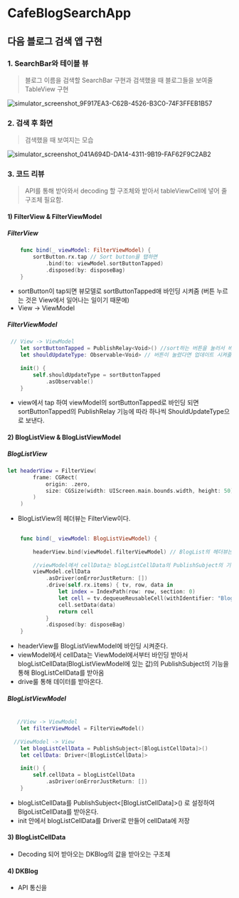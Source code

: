 # CafeBlogSearchApp

## 다음 블로그 검색 앱 구현


### 1. SearchBar와 테이블 뷰 
> 블로그 이름을 검색할 SearchBar 구현과 검색했을 때 블로그들을 보여줄 TableView 구현


![simulator_screenshot_9F917EA3-C62B-4526-B3C0-74F3FFEB1B57](https://user-images.githubusercontent.com/61230321/148673000-deb0fd19-8e10-44f3-8636-fe454ddc2435.png)


### 2. 검색 후 화면
> 검색했을 때 보여지는 모습


![simulator_screenshot_041A694D-DA14-4311-9B19-FAF62F9C2AB2](https://user-images.githubusercontent.com/61230321/148673252-352eb845-fe39-4dc2-ae58-57cf6962a112.png)



### 3. 코드 리뷰
> API를 통해 받아와서 decoding 할 구조체와 받아서 tableViewCell에 넣어 줄 구조체 필요함.

#### 1) FilterView & FilterViewModel

##### FilterView
```swift
    func bind(_ viewModel: FilterViewModel) {
        sortButton.rx.tap // Sort button을 탭하면
            .bind(to: viewModel.sortButtonTapped) 
            .disposed(by: disposeBag)
    }
```
- sortButton이 tap되면 뷰모델로 sortButtonTapped애 바인딩 시켜줌 (버튼 누르는 것은 View에서 일어나는 일이기 때문에)
- View -> ViewModel
##### FilterViewModel
```swift
 // View -> ViewModel
    let sortButtonTapped = PublishRelay<Void>() //sort하는 버튼을 눌러서 바인딩 되어 넘어옴
    let shouldUpdateType: Observable<Void> // 버튼이 눌렸다면 업데이트 시켜줄 Observable
    
    init() {
        self.shouldUpdateType = sortButtonTapped
            .asObservable()
    }
```
 - view에서 tap 하여 viewModel의 sortButtonTapped로 바인딩 되면 sortButtonTapped의 PublishRelay 기능에 따라 하나씩 ShouldUpdateType으로 보낸다.


#### 2) BlogListView & BlogListViewModel

##### BlogListView

```swift
let headerView = FilterView(
        frame: CGRect(
            origin: .zero,
            size: CGSize(width: UIScreen.main.bounds.width, height: 50)
        )
    )
```
- BlogListView의 헤더뷰는 FilterView이다.

```swift
 
    func bind(_ viewModel: BlogListViewModel) {
        
        headerView.bind(viewModel.filterViewModel) // BlogList의 헤더뷰는 filterView의 filterViewModel에 바인드
        
        //viewModel에서 cellData는 blogListCellData의 PublishSubject의 기능을 통해 BlogListCellData를 하나씩 받아옴
        viewModel.cellData
            .asDriver(onErrorJustReturn: [])
            .drive(self.rx.items) { tv, row, data in
                let index = IndexPath(row: row, section: 0)
                let cell = tv.dequeueReusableCell(withIdentifier: "BlogListCell", for: index) as! BlogListCell
                cell.setData(data)
                return cell
            }
            .disposed(by: disposeBag)
    }
```
- headerView를 BlogListViewModel에 바인딩 시켜준다.
- viewModel에서 cellData는 ViewModel에서부터 바인딩 받아서 blogListCellData(BlogListViewModel에 있는 값)의 PublishSubject의 기능을 통해 BlogListCellData를 받아옴
- drive룰 통해 데이터를 받아온다.

##### BlogListViewModel

```swift

   //View -> ViewModel
    let filterViewModel = FilterViewModel()
    
  //ViewModel -> View
    let blogListCellData = PublishSubject<[BlogListCellData]>()
    let cellData: Driver<[BlogListCellData]>
    
    init() {
        self.cellData = blogListCellData
            .asDriver(onErrorJustReturn: [])
    }
```
- blogListCellData를 PublishSubject<[BlogListCellData]>() 로 설정하여 BlgoListCellData를 받아온다.
- init 안에서 blogListCellData를 Driver로 만들어 cellData에 저장



#### 3) BlogListCellData
- Decoding 되어 받아오는 DKBlog의 값을 받아오는 구조체


#### 4) DKBlog
- API 통신을 


